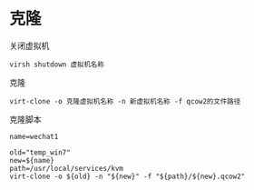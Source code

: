 # 克隆

关闭虚拟机

```纯文本
virsh shutdown 虚拟机名称
```

克隆

```纯文本
virt-clone -o 克隆虚拟机名称 -n 新虚拟机名称 -f qcow2的文件路径
```

克隆脚本

```shell
name=wechat1

old="temp_win7"
new=${name}
path=/usr/local/services/kvm
virt-clone -o ${old} -n "${new}" -f "${path}/${new}.qcow2"
```
